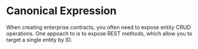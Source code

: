 # Canonical Expression

When creating enterprise contracts, you often need to expose entity CRUD operations. One appoach to is to expose REST methods, which allow you to target a single entity by ID. 